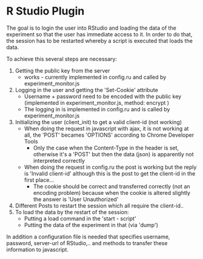 # R Studio Plugin
The goal is to login the user into RStudio and loading the data of the experiment so that the user has immediate access to it.
In order to do that, the session has to be restarted whereby a script is executed that loads the data.

To achieve this several steps are necessary:
  1. Getting the public key from the server
     * works - currently implemented in config.ru and called by experiment_monitor.js
  2. Logging in the user and getting the 'Set-Cookie' attribute 
     * Username + password need to be encoded with the public key (implemented in experiment_monitor.js, method: encrypt )
     * The logging in is implemented in config.ru and is called by experiment_monitor.js
  3. Initializing the user (client_init) to get a valid client-id (not working)
     * When doing the request in javascript with ajax, it is not working at all, the 'POST' becames 'OPTIONS' according to Chrome Developer Tools
         * Only the case when the Content-Type in the header is set, otherwise it's a 'POST' but then the data (json) is apparently not interpreted correctly
     * When doing the request in config.ru the post is working but the reply is 'Invalid client-id' although this is the post to get the client-id in the first place...
         * The cookie should be correct and transferred correctly (not an encoding problem) because when the cookie is altered slightly the answer is 'User Unauthorized'
  4. Different Posts to restart the session which all require the client-id..
  5. To load the data by the restart of the session:
     * Putting a load <file> command in the 'start - script'
     * Putting the data of the experiment in that <file> (via 'dump')

In addition a configuration file is needed that specifies username, password, server-url of RStudio,.. and methods to transfer these information to javascript.